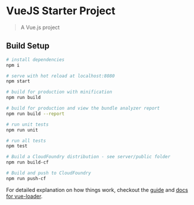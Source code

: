 # VueJS Starter Project

> A Vue.js project

## Build Setup

``` bash
# install dependencies
npm i

# serve with hot reload at localhost:8080
npm start

# build for production with minification
npm run build

# build for production and view the bundle analyzer report
npm run build --report

# run unit tests
npm run unit

# run all tests
npm test

# Build a CloudFoundry distribution - see server/public folder
npm run build-cf

# Build and push to CloudFoundry
npm run push-cf


```

For detailed explanation on how things work, checkout the [guide](http://vuejs-templates.github.io/webpack/) and [docs for vue-loader](http://vuejs.github.io/vue-loader).
